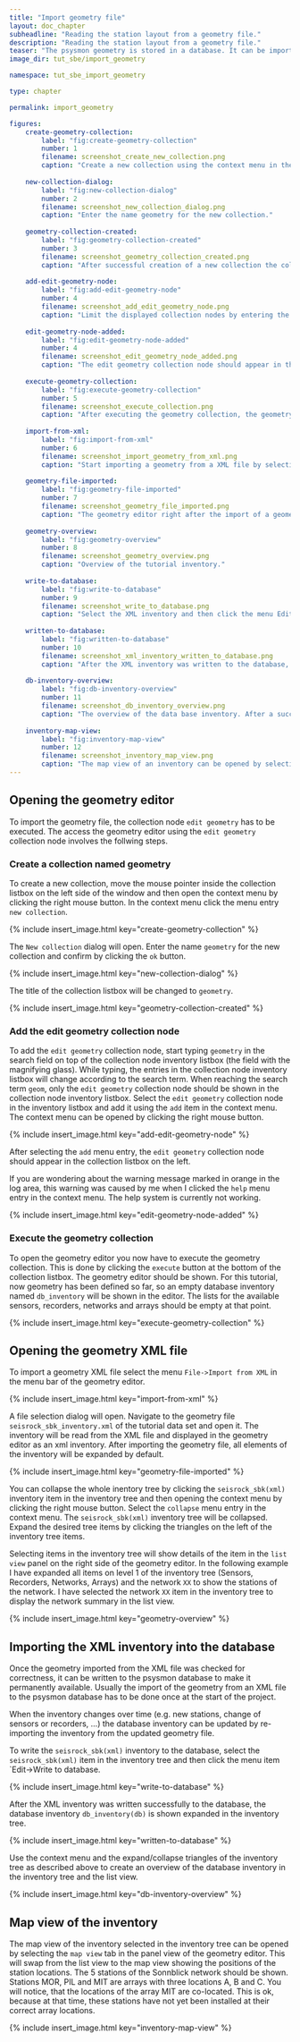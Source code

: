 ```yaml
---
title: "Import geometry file"
layout: doc_chapter
subheadline: "Reading the station layout from a geometry file."
description: "Reading the station layout from a geometry file."
teaser: "The psysmon geometry is stored in a database. It can be imported from an geometry XML file."
image_dir: tut_sbe/import_geometry

namespace: tut_sbe_import_geometry

type: chapter

permalink: import_geometry

figures:
    create-geometry-collection:
        label: "fig:create-geometry-collection"
        number: 1
        filename: screenshot_create_new_collection.png
        caption: "Create a new collection using the context menu in the collection listbox. The context menu can be opened using the right mouse button while the mouse pointer is inside the collection listbox."
        
    new-collection-dialog:
        label: "fig:new-collection-dialog"
        number: 2
        filename: screenshot_new_collection_dialog.png
        caption: "Enter the name geometry for the new collection."
        
    geometry-collection-created:
        label: "fig:geometry-collection-created"
        number: 3
        filename: screenshot_geometry_collection_created.png
        caption: "After successful creation of a new collection the collection name will be shown on top of the collection listbox."
        
    add-edit-geometry-node:
        label: "fig:add-edit-geometry-node"
        number: 4
        filename: screenshot_add_edit_geometry_node.png
        caption: "Limit the displayed collection nodes by entering the search term in the search field (here: geom). Select the edit geometry node, open the context menu by clicking the right mouse button and select the add menu entry."
        
    edit-geometry-node-added:
        label: "fig:edit-geometry-node-added"
        number: 4
        filename: screenshot_edit_geometry_node_added.png
        caption: "The edit geometry collection node should appear in the collection listbox on the left side."
        
    execute-geometry-collection:
        label: "fig:execute-geometry-collection"
        number: 5
        filename: screenshot_execute_collection.png
        caption: "After executing the geometry collection, the geometry editor dialog should open up."
        
    import-from-xml:
        label: "fig:import-from-xml"
        number: 6
        filename: screenshot_import_geometry_from_xml.png
        caption: "Start importing a geometry from a XML file by selecting the menu File->Import from XML."
        
    geometry-file-imported:
        label: "fig:geometry-file-imported"
        number: 7
        filename: screenshot_geometry_file_imported.png
        caption: "The geometry editor right after the import of a geometry file. The seisrock_sbk inventory was added as a XML inventory below the db_inventory. All elements of the inventory are expanded."
        
    geometry-overview:
        label: "fig:geometry-overview"
        number: 8
        filename: screenshot_geometry_overview.png
        caption: "Overview of the tutorial inventory."
        
    write-to-database:
        label: "fig:write-to-database"
        number: 9
        filename: screenshot_write_to_database.png
        caption: "Select the XML inventory and then click the menu Edit->Write to database."
        
    written-to-database:
        label: "fig:written-to-database"
        number: 10
        filename: screenshot_xml_inventory_written_to_database.png
        caption: "After the XML inventory was written to the database, the database inventory db_inventory is shown expanded."
        
    db-inventory-overview:
        label: "fig:db-inventory-overview"
        number: 11
        filename: screenshot_db_inventory_overview.png
        caption: "The overview of the data base inventory. After a successful import it should contain the same elements as the XML inventory."
        
    inventory-map-view:
        label: "fig:inventory-map-view"
        number: 12
        filename: screenshot_inventory_map_view.png
        caption: "The map view of an inventory can be opened by selecting the map view tap in the panel view."
---
```

## Opening the geometry editor
To import the geometry file, the collection node `edit geometry` has to be executed. The access the geometry editor using the `edit geometry` collection node involves the follwing steps.

### Create a collection named geometry
To create a new collection, move the mouse pointer inside the collection listbox on the left side of the window and then open the context menu by clicking the right mouse button. In the context menu click the menu entry `new collection`.

{% include insert_image.html key="create-geometry-collection" %}

The `New collection` dialog will open. Enter the name `geometry` for the new collection and confirm by clicking the `ok` button.

{% include insert_image.html key="new-collection-dialog" %}

The title of the collection listbox will be changed to `geometry`.

{% include insert_image.html key="geometry-collection-created" %}

### Add the edit geometry collection node
To add the `edit geometry` collection node, start typing `geometry` in the search field on top of the collection node inventory listbox (the field with the magnifying glass). While typing, the entries in the collection node inventory listbox will change according to the search term. When reaching the search term `geom`, only the `edit geometry` collection node should be shown in the collection node inventory listbox. Select the `edit geometry` collection node in the inventory listbox and add it using the `add` item in the context menu. The context menu can be opened by clicking the right mouse button.

{% include insert_image.html key="add-edit-geometry-node" %}

After selecting the `add` menu entry, the `edit geometry` collection node should appear in the collection listbox on the left.

If you are wondering about the warning message marked in orange in the log area, this warning was caused by me when I clicked the `help` menu entry in the context menu. The help system is currently not working.

{% include insert_image.html key="edit-geometry-node-added" %}

### Execute the geometry collection
To open the geometry editor you now have to execute the geometry collection. This is done by clicking the `execute` button at the bottom of the collection listbox. The geometry editor should be shown. For this tutorial, now geometry has been defined so far, so an empty database inventory named `db_inventory` will be shown in the editor. The lists for the available sensors, recorders, networks and arrays should be empty at that point.

{% include insert_image.html key="execute-geometry-collection" %}


## Opening the geometry XML file
To import a geometry XML file select the menu `File->Import from XML` in the menu bar of the geometry editor.

{% include insert_image.html key="import-from-xml" %}

A file selection dialog will open. Navigate to the geometry file `seisrock_sbk_inventory.xml` of the tutorial data set and open it. The inventory will be read from the XML file and displayed in the geometry editor as an xml inventory. After importing the geometry file, all elements of the inventory will be expanded by default.

{% include insert_image.html key="geometry-file-imported" %}

You can collapse the whole inentory tree by clicking the `seisrock_sbk(xml)` inventory item in the inventory tree and then opening the context menu by clicking the right mouse button. Select the `collapse` menu entry in the context menu. The `seisrock_sbk(xml)` inventory tree will be collapsed. Expand the desired tree items by clicking the triangles on the left of the inventory tree items.

Selecting items in the inventory tree will show details of the item in the `list view` panel on the right side of the geometry editor. In the following example I have expanded all items on level 1 of the inventory tree (Sensors, Recorders, Networks, Arrays) and the network `XX` to show the stations of the network. I have selected the network `XX` item in the inventory tree to display the network summary in the list view.

{% include insert_image.html key="geometry-overview" %}

## Importing the XML inventory into the database
Once the geometry imported from the XML file was checked for correctness, it can be written to the psysmon database to make it permanently available. Usually the import of the geometry from an XML file to the psysmon database has to be done once at the start of the project.

When the inventory changes over time (e.g. new stations, change of sensors or recorders, ...) the database inventory can be updated by re-importing the inventory from the updated geometry file.

To write the `seisrock_sbk(xml)` inventory to the database, select the `seisrock_sbk(xml)` item in the inventory tree and then click the menu item `Edit->Write to database.

{% include insert_image.html key="write-to-database" %}

After the XML inventory was written successfully to the database, the database inventory `db_inventory(db)` is shown expanded in the inventory tree.

{% include insert_image.html key="written-to-database" %}

Use the context menu and the expand/collapse triangles of the inventory tree as described above to create an overview of the database inventory in the inventory tree and the list view.

{% include insert_image.html key="db-inventory-overview" %}

## Map view of the inventory
The map view of the inventory selected in the inventory tree can be opened by selecting the `map view` tab in the panel view of the geometry editor. This will swap from the list view to the map view showing the positions of the station locations. The 5 stations of the Sonnblick network should be shown. Stations MOR, PIL and MIT are arrays with three locations A, B and C. You will notice, that the locations of the array MIT are co-located. This is ok, because at that time, these stations have not yet been installed at their correct array locations.

{% include insert_image.html key="inventory-map-view" %}


